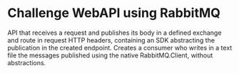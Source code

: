# Challenge WebAPI using RabbitMQ


API that receives a request and publishes its body in a defined exchange and route in request HTTP headers, containing an SDK abstracting the publication in the created endpoint. Creates a consumer who writes in a text file the messages published using the native RabbitMQ.Client, without abstractions.
